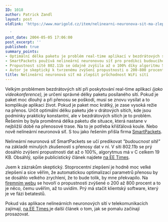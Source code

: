 ```yaml
---
ID: 1018
author: Patrick Zandl
layout: post
oldlink: 'https://www.marigold.cz/item/nelinearni-neuronova-sit-ma-zlepsit-pruchodnost-wifi-siti

  '
post_date: 2004-05-05 17:06:00
post_excerpt: ''
published: true
summary_points:
- Optimální délka paketu je problém real-time aplikací v bezdrátových sítích.
- SmartPackets používá nelineární neuronovou síť pro predikci budoucího stavu sítě.
- Propustnost sítě 802.11b se údajně zvýšila až o 100% díky algoritmu SmartPackets.
- Autor je skeptický k tvrzenému zvýšení propustnosti o 200-800 procent.
title: Nelineární neuronová síť má zlepšit průchodnost WiFi sítí
---
```


<p>
Velkým problémem bezdrátových sítí při poskytování real-time aplikací <EM>(jako videokonference),</EM> je určení správné délky paketu posílaného sítí. Pokud je paket moc dlouhý a při přenosu se poškodí, musí se znovu vysílat a to komplikuje aplikaci život. Pokud je paket moc krátký, je zase vysoká režie na přenos. Určit optimální délku paketu jde v drátových sítích, kde jsou podmínky prakticky konstantní, ale v bezdrátových sítích je to problém. Řešením by byla proměnná délka paketu dle situace, která nastane v nejbližší době na přenosové trase. Na to je potřeba křišťálová koule. Nebo nově nelineární neuronová síť. S tou jako řešením přišla firma <A href="http://www.smartpacketsinc.com/" target=_blank>SmartPackets</A>. </p>

<p>
Nelineární neuronová síť SmartPackets se učí predikovat <EM>"budoucnost sítě"</EM> na základě minulých zkušeností s přenosy dat v ní. V síti 802.11b se prý dosáhlo zvýšení propustnosti dat až o 100%, algorytmus má v C celkem 19 KB. Obsáhlý, spíše publicistický článek najdete <A href="http://www.eet.com/at/news/showArticle.jhtml?articleID=19501137" target=_blank>na EE Times</A>. </p>

<p>
Jsem k zázrakům skeptický. Stoprocentní zlepšení je hodně moc velké zlepšení a sice věřím, že automatickou optimalizací parametrů přenosu by se dosáhlo velkého zrychlení, že to bude tolik, by mne překvapilo. Na <A href="http://www.smartpacketsinc.com/802.11Solutions.htm" target=_blank>firemním webu</A> se hovoří o propustnosti zvýšené o 200 až 800 procent&#160;a to je něco, čemu uvěřím, až to uvidím. Prý má stačit klientský software, který je ve fázi betatestů. </p>

<p>
Pokud vás aplikace nelineárních neuronových sítí v telekomunikacích zajímají, <A href="http://www.eet.com/at/news/showArticle.jhtml;jsessionid=0RVJJ3LM4LCRMQSNDBOCKHQ?articleId=18902790&amp;kc=2513" target=_blank>na EE Times </A>je další článek o tom, jak se pomalu začínají prosazovat.</p>